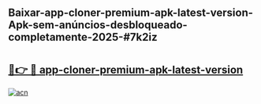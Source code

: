 ## Baixar-app-cloner-premium-apk-latest-version-Apk-sem-anúncios-desbloqueado-completamente-2025-#7k2iz

# <h2><a href="https://ainizakaria.my?title=app-cloner-premium-apk-latest-version&ref=22M">🔗👉 🔴 app-cloner-premium-apk-latest-version</a></h2>

[![acn](https://github.com/user-attachments/assets/0f9c940e-d8b0-45ae-aac7-cd30a18b3e1c)](https://ainizakaria.my?title=app-cloner-premium-apk-latest-version&ref=22M)

